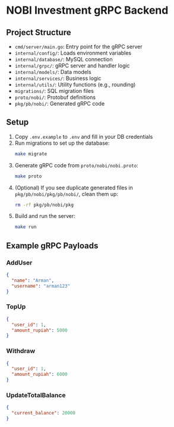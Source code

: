 # NOBI Investment gRPC Backend

## Project Structure

- `cmd/server/main.go`: Entry point for the gRPC server
- `internal/config/`: Loads environment variables
- `internal/database/`: MySQL connection
- `internal/grpc/`: gRPC server and handler logic
- `internal/models/`: Data models
- `internal/services/`: Business logic
- `internal/utils/`: Utility functions (e.g., rounding)
- `migrations/`: SQL migration files
- `proto/nobi/`: Protobuf definitions
- `pkg/pb/nobi/`: Generated gRPC code

## Setup

1. Copy `.env.example` to `.env` and fill in your DB credentials
2. Run migrations to set up the database:
   ```sh
   make migrate
   ```
3. Generate gRPC code from `proto/nobi/nobi.proto`:
   ```sh
   make proto
   ```
4. (Optional) If you see duplicate generated files in `pkg/pb/nobi/pkg/pb/nobi/`, clean them up:
   ```sh
   rm -rf pkg/pb/nobi/pkg
   ```
5. Build and run the server:
   ```sh
   make run
   ```

## Example gRPC Payloads

### AddUser
```json
{
  "name": "Arman",
  "username": "arman123"
}
```

### TopUp
```json
{
  "user_id": 1,
  "amount_rupiah": 5000
}
```

### Withdraw
```json
{
  "user_id": 1,
  "amount_rupiah": 6000
}
```

### UpdateTotalBalance
```json
{
  "current_balance": 20000
}
```
